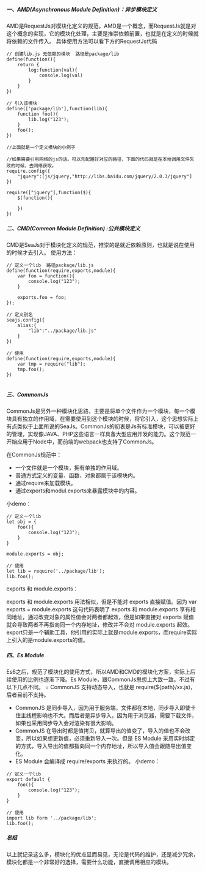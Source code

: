 ##### 一、AMD(Asynchronous Module Definition)：异步模块定义
AMD是RequestJs对模块化定义的规范，AMD是一个概念，而RequestJs就是对这个概念的实现，它的模块化处理，主要是推崇依赖前置，也就是在定义的时候就将依赖的文件传入。
具体使用方法可以看下方的RequestJs代码
```
// 创建lib.js 无依赖的模块  路径是package/lib
define(function(){
    return {
        log:function(val){
            console.log(val)
        }
    }
})

// 引入该模块
define(['package/lib'],function(lib){
    function foo(){
        lib.log("123");
    }
    foo();
})

//上面就是一个定义模块的小例子

//如果需要引用网络的js的话。可以先配置好对应的路径，下面的代码就是在本地调用文件失败的时候，去网络获取。
require.config({
    "jquery":[js/jquery,"http://libs.baidu.com/jquery/2.0.3/jquery"]
})

require(["jquery"],function($){
    $(function(){
        
    })
})

```

##### 二、CMD(Common Module Definition) :公共模块定义
CMD是SeaJs对于模块化定义的规范，推崇的是就近依赖原则，也就是说在使用的时候才去引入。
使用方法：
```
// 定义一个lib  路径package/lib.js
define(function(require,exports,module){
    var foo = function(){
        console.log("123");
    }
    
    exports.foo = foo;
});

// 定义别名
seajs.config({
    alias:{
        "lib":"../package/lib.js"
    }
})

// 使用
define(function(require,exports,module){
    var tmp = require("lib");
    tmp.foo();
})


```

##### 三、CommomJs
CommonJs是另外一种模块化思路，主要是将单个文件作为一个模块，每一个模块具有独立的作用域，在需要使用到这个模块的时候，将它引入，这个思想实际上有点类似于上面所说的SeaJs。CommonJs的初衷是Js有标准模块，可以被更好的管理，实现像JAVA、PHP这些语言一样具备大型应用开发的能力。这个规范一开始应用于Node中，而前端的webpack也支持了CommonJs。

在CommonJs规范中：
- 一个文件就是一个模块，拥有单独的作用域。
- 普通方式定义的变量、函数、对象都属于该模块内。
- 通过require来加载模块。
- 通过exports和modul.exports来暴露模块中的内容。

小demo：
```
// 定义一个lib  
let obj = {
    foo(){
        console.log("123");
    }
}

module.exports = obj;

// 使用
let lib = require('../package/lib');
lib.foo();
```

exports 和 module.exports：

exports 和 module.exports 用法相似，但是不能对 exports 直接赋值。因为 var exports = module.exports 这句代码表明了 exports 和 module.exports 享有相同地址，通过改变对象的属性值会对两者都起效，但是如果直接对 exports 赋值就会导致两者不再指向同一个内存地址，修改并不会对 module.exports 起效。
export只是一个辅助工具，他引用的实际上就是module.exports，而require实际上引入的是module.exports的值。

##### 四、Es Module
Es6之后，规范了模块化的使用方式，所以AMD和CMD的模块化方案，实际上后续使用的比例也逐渐下降。Es Module，跟CommonJs思想上大致一致。不过有以下几点不同。
= CommonJS 支持动态导入，也就是 require(${path}/xx.js)，后者目前不支持。
- CommonJS 是同步导入，因为用于服务端，文件都在本地，同步导入即使卡住主线程影响也不大。而后者是异步导入，因为用于浏览器，需要下载文件，如果也采用同步导入会对渲染有很大影响。
- CommonJS 在导出时都是值拷贝，就算导出的值变了，导入的值也不会改变，所以如果想更新值，必须重新导入一次。但是 ES Module 采用实时绑定的方式，导入导出的值都指向同一个内存地址，所以导入值会跟随导出值变化。
- ES Module 会编译成 require/exports 来执行的。
小demo：
```
// 定义一个lib
export default {
    foo(){
        console.log("123");
    }
}

// 使用
import lib form '../package/lib';
lib.foo();
```

##### 总结
以上就记录这么多，模块化的优点显而易见，无论是代码的维护，还是减少冗余，模块化都是一个非常好的选择，需要什么功能，直接调用相应的模块。
